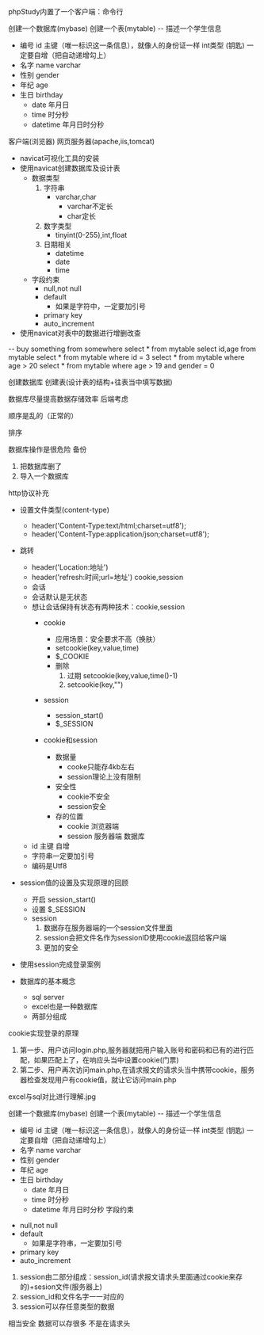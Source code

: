 

phpStudy内置了一个客户端：命令行

创建一个数据库(mybase)
创建一个表(mytable) -- 描述一个学生信息
+ 编号 id 主键（唯一标识这一条信息），就像人的身份证一样 int类型 (钥匙) 一定要自增（把自动递增勾上）
+ 名字 name varchar
+ 性别 gender
+ 年纪 age
+ 生日 birthday
    + date 年月日
    + time 时分秒
    + datetime 年月日时分秒



客户端(浏览器) 网页服务器(apache,iis,tomcat)

- navicat可视化工具的安装
- 使用navicat创建数据库及设计表
    + 数据类型
        1. 字符串
            - varchar,char
                + varchar不定长
                + char定长
        2. 数字类型
            - tinyint(0-255),int,float
        3. 日期相关
            - datetime
            - date
            - time
    + 字段约束
        - null,not null
        - default
            + 如果是字符中，一定要加引号
        - primary key
        - auto_increment
- 使用navicat对表中的数据进行增删改查






-- buy something from somewhere 
select * from mytable 
select id,age from mytable
select * from mytable where id = 3
select * from mytable where age > 20
select * from mytable where age > 19 and gender = 0


创建数据库
创建表(设计表的结构+往表当中填写数据)

数据库尽量提高数据存储效率 后端考虑

顺序是乱的（正常的）

排序

数据库操作是很危险
备份


1. 把数据库删了
2. 导入一个数据库


http协议补充
- 设置文件类型(content-type)
    + header('Content-Type:text/html;charset=utf8');
    + header('Content-Type:application/json;charset=utf8');
- 跳转
    + header('Location:地址')
    + header('refresh:时间;url=地址')
cookie,session
    + 会话
    + 会话默认是无状态
    + 想让会话保持有状态有两种技术：cookie,session
        - cookie
            + 应用场景：安全要求不高（换肤）
            + setcookie(key,value,time)
            + $_COOKIE
            + 删除
                1. 过期 setcookie(key,value,time()-1)
                2. setcookie(key,"")
        - session
            + session_start()
            + $_SESSION

        - cookie和session
            + 数据量
                - cooke只能存4kb左右
                - session理论上没有限制
            + 安全性
                - cookie不安全
                - session安全
            + 存的位置
                - cookie 浏览器端
                - session 服务器端
数据库
    + id 主键 自增
    + 字符串一定要加引号
    + 编码是Utf8


- session值的设置及实现原理的回顾
    + 开启 session_start()
    + 设置 $_SESSION 
    + session
        1. 数据存在服务器端的一个session文件里面
        2. session会把文件名作为sessionID使用cookie返回给客户端
        3. 更加的安全
- 使用session完成登录案例
- 数据库的基本概念
    + sql server
    + excel也是一种数据库
    + 两部分组成

cookie实现登录的原理
1. 第一步、用户访问login.php,服务器就把用户输入账号和密码和已有的进行匹配，如果匹配上了，在响应头当中设置cookie(门票)
2. 第二步、用户再次访问main.php,在请求报文的请求头当中携带cookie，服务器检查发现用户有cookie值，就让它访问main.php

excel与sql对比进行理解.jpg

创建一个数据库(mybase)
创建一个表(mytable) -- 描述一个学生信息
+ 编号 id 主键（唯一标识这一条信息），就像人的身份证一样 int类型 (钥匙) 一定要自增（把自动递增勾上）
+ 名字 name varchar
+ 性别 gender
+ 年纪 age
+ 生日 birthday
    + date 年月日
    + time 时分秒
    + datetime 年月日时分秒
字段约束
- null,not null
- default
    + 如果是字符串，一定要加引号
- primary key
- auto_increment



1. session由二部分组成：session_id(请求报文请求头里面通过cookie来存的)+sesion文件(服务器上)
2. session_id和文件名字一一对应的
3. session可以存任意类型的数据

相当安全 数据可以存很多
不是在请求头